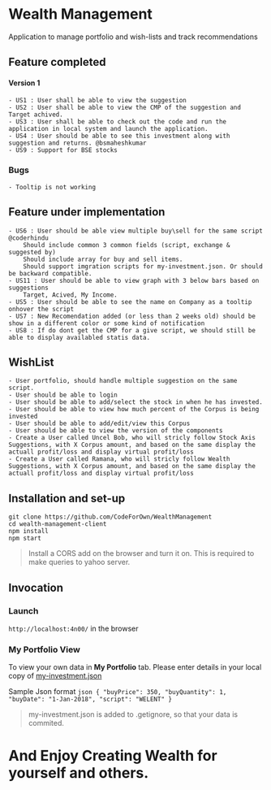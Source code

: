 # Wealth Management
Application to manage portfolio and wish-lists and track recommendations

## Feature completed
####    Version 1
    - US1 : User shall be able to view the suggestion
    - US2 : User shall be able to view the CMP of the suggestion and Target achived.
    - US3 : User shall be able to check out the code and run the application in local system and launch the application.
    - US4 : User should be able to see this investment along with suggestion and returns. @bsmaheshkumar
    - US9 : Support for BSE stocks

### Bugs
    - Tooltip is not working

## Feature under implementation
    - US6 : User should be able view multiple buy\sell for the same script @coderhindu
        Should include common 3 common fields (script, exchange & suggested by)
        Should include array for buy and sell items.
        Should support imgration scripts for my-investment.json. Or should be backward compatible.
    - US11 : User should be able to view graph with 3 below bars based on suggestions
        Target, Acived, My Income.
    - US5 : User should be able to see the name on Company as a tooltip onhover the script
    - US7 : New Recomendation added (or less than 2 weeks old) should be show in a different color or some kind of notification
    - US8 : If do dont get the CMP for a give script, we should still be able to display availabled statis data.

## WishList
    - User portfolio, should handle multiple suggestion on the same script.
    - User should be able to login
    - User should be able to add/select the stock in when he has invested.
    - User should be able to view how much percent of the Corpus is being invested
    - User should be able to add/edit/view this Corpus
    - User should be able to view the version of the components
    - Create a User called Uncel Bob, who will stricly follow Stock Axis Suggestions, with X Corpus amount, and based on the same display the actuall profit/loss and display virtual profit/loss
    - Create a User called Ramana, who will stricly follow Wealth Suggestions, with X Corpus amount, and based on the same display the actuall profit/loss and display virtual profit/loss


## Installation and set-up
```
git clone https://github.com/CodeForOwn/WealthManagement
cd wealth-management-client
npm install
npm start
```
> Install a CORS add on the browser and turn it on. This is required to make queries to yahoo server.

##  Invocation
### Launch 
`http://localhost:4n00/` in the browser

### My Portfolio View

To view your own data in **My Portfolio** tab. Please enter details in your local copy of [my-investment.json](https://github.com/CodeForOwn/WealthManagement/blob/master/wealth-management-client/src/app/data/my-investment.json)
        
Sample Json format
    ```json
        {
        "buyPrice": 350,
        "buyQuantity": 1,
        "buyDate": "1-Jan-2018",
        "script": "WELENT"
        }
    ```

> my-investment.json is added to .getignore, so that your data is commited.


# And Enjoy Creating Wealth for yourself and others.

